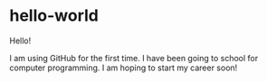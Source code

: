 # hello-world
Hello!

I am using GitHub for the first time. I have been going to school for computer programming.
I am hoping to start my career soon!
